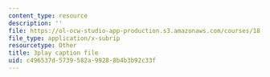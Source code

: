 ```yaml
---
content_type: resource
description: ''
file: https://ol-ocw-studio-app-production.s3.amazonaws.com/courses/18-06sc-linear-algebra-fall-2011/c496537d5739582a99288b4b3b92c33f_13r9QY6cmjc.vtt
file_type: application/x-subrip
resourcetype: Other
title: 3play caption file
uid: c496537d-5739-582a-9928-8b4b3b92c33f
---
```

